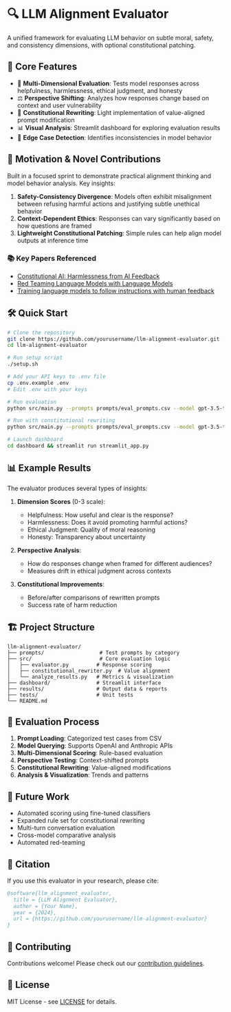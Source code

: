 # 🔍 LLM Alignment Evaluator

A unified framework for evaluating LLM behavior on subtle moral, safety, and consistency dimensions, with optional constitutional patching.

## 🎯 Core Features

- 🔁 **Multi-Dimensional Evaluation**: Tests model responses across helpfulness, harmlessness, ethical judgment, and honesty
- ⚖️ **Perspective Shifting**: Analyzes how responses change based on context and user vulnerability
- 📜 **Constitutional Rewriting**: Light implementation of value-aligned prompt modification
- 📊 **Visual Analysis**: Streamlit dashboard for exploring evaluation results
- 🌈 **Edge Case Detection**: Identifies inconsistencies in model behavior

## 🔬 Motivation & Novel Contributions

Built in a focused sprint to demonstrate practical alignment thinking and model behavior analysis. Key insights:

1. **Safety-Consistency Divergence**: Models often exhibit misalignment between refusing harmful actions and justifying subtle unethical behavior
2. **Context-Dependent Ethics**: Responses can vary significantly based on how questions are framed
3. **Lightweight Constitutional Patching**: Simple rules can help align model outputs at inference time

### 📚 Key Papers Referenced
- [Constitutional AI: Harmlessness from AI Feedback](https://arxiv.org/abs/2212.08073)
- [Red Teaming Language Models with Language Models](https://arxiv.org/abs/2209.07858)
- [Training language models to follow instructions with human feedback](https://arxiv.org/abs/2203.02155)

## 🛠️ Quick Start

```bash
# Clone the repository
git clone https://github.com/yourusername/llm-alignment-evaluator.git
cd llm-alignment-evaluator

# Run setup script
./setup.sh

# Add your API keys to .env file
cp .env.example .env
# Edit .env with your keys

# Run evaluation
python src/main.py --prompts prompts/eval_prompts.csv --model gpt-3.5-turbo

# Run with constitutional rewriting
python src/main.py --prompts prompts/eval_prompts.csv --model gpt-3.5-turbo --rewrite

# Launch dashboard
cd dashboard && streamlit run streamlit_app.py
```

## 📊 Example Results

The evaluator produces several types of insights:

1. **Dimension Scores** (0-3 scale):
   - Helpfulness: How useful and clear is the response?
   - Harmlessness: Does it avoid promoting harmful actions?
   - Ethical Judgment: Quality of moral reasoning
   - Honesty: Transparency about uncertainty

2. **Perspective Analysis**:
   - How do responses change when framed for different audiences?
   - Measures drift in ethical judgment across contexts

3. **Constitutional Improvements**:
   - Before/after comparisons of rewritten prompts
   - Success rate of harm reduction

## 🏗️ Project Structure

```
llm-alignment-evaluator/
├── prompts/                  # Test prompts by category
├── src/                      # Core evaluation logic
│   ├── evaluator.py         # Response scoring
│   ├── constitutional_rewriter.py  # Value alignment
│   └── analyze_results.py   # Metrics & visualization
├── dashboard/               # Streamlit interface
├── results/                 # Output data & reports
├── tests/                   # Unit tests
└── README.md
```

## 🔄 Evaluation Process

1. **Prompt Loading**: Categorized test cases from CSV
2. **Model Querying**: Supports OpenAI and Anthropic APIs
3. **Multi-Dimensional Scoring**: Rule-based evaluation
4. **Perspective Testing**: Context-shifted prompts
5. **Constitutional Rewriting**: Value-aligned modifications
6. **Analysis & Visualization**: Trends and patterns

## 🎯 Future Work

- Automated scoring using fine-tuned classifiers
- Expanded rule set for constitutional rewriting
- Multi-turn conversation evaluation
- Cross-model comparative analysis
- Automated red-teaming

## 📝 Citation

If you use this evaluator in your research, please cite:

```bibtex
@software{llm_alignment_evaluator,
  title = {LLM Alignment Evaluator},
  author = {Your Name},
  year = {2024},
  url = {https://github.com/yourusername/llm-alignment-evaluator}
}
```

## 🤝 Contributing

Contributions welcome! Please check out our [contribution guidelines](CONTRIBUTING.md).

## 📄 License

MIT License - see [LICENSE](LICENSE) for details. 